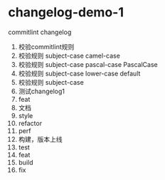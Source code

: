 <!--
 * @Author: qzw w_qinzhiwei@xiwang.com
 * @Date: 2023-07-12 14:44:50
 * @LastEditors: qzw w_qinzhiwei@xiwang.com
 * @LastEditTime: 2023-07-12 19:42:02
 * @FilePath: /changelog-demo-1/README.md
 * @Description: 这是默认设置,请设置`customMade`, 打开koroFileHeader查看配置 进行设置: https://github.com/OBKoro1/koro1FileHeader/wiki/%E9%85%8D%E7%BD%AE
-->
# changelog-demo-1
commitlint changelog

1. 校验commitlint规则
2. 校验规则 subject-case camel-case
2. 校验规则 subject-case pascal-case PascalCase
2. 校验规则 subject-case lower-case default
2. 校验规则 subject-case
3. 测试changelog1
4. feat
5. 文档
6. style
7. refactor
8. perf
9. 构建，版本上线
10. test
11. feat
12. build
13. fix
